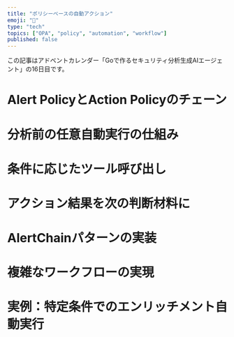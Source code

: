 ```yaml
---
title: "ポリシーベースの自動アクション"
emoji: "🤖"
type: "tech"
topics: ["OPA", "policy", "automation", "workflow"]
published: false
---
```


この記事はアドベントカレンダー「Goで作るセキュリティ分析生成AIエージェント」の16日目です。

# Alert PolicyとAction Policyのチェーン

# 分析前の任意自動実行の仕組み

# 条件に応じたツール呼び出し

# アクション結果を次の判断材料に

# AlertChainパターンの実装

# 複雑なワークフローの実現

# 実例：特定条件でのエンリッチメント自動実行

